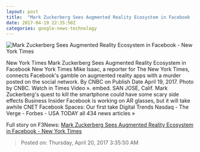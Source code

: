 ```yaml
---
layout: post
title:  "Mark Zuckerberg Sees Augmented Reality Ecosystem in Facebook - New York Times"
date: 2017-04-19 22:35:50Z
categories: google-news-technology
---
```


![Mark Zuckerberg Sees Augmented Reality Ecosystem in Facebook - New York Times](https://static01.nyt.com/images/2017/04/19/business/19facebook1/19facebook1-facebookJumbo.jpg)

New York Times Mark Zuckerberg Sees Augmented Reality Ecosystem in Facebook New York Times Mike Isaac, a reporter for The New York Times, connects Facebook's gamble on augmented reality apps with a murder posted on the social network. By CNBC on Publish Date April 19, 2017. Photo by CNBC. Watch in Times Video ». embed. SAN JOSE, Calif. Mark Zuckerberg's quest to kill the smartphone could have some scary side effects Business Insider Facebook is working on AR glasses, but it will take awhile CNET Facebook Spaces: Our first take Digital Trends Nasdaq - The Verge - Forbes - USA TODAY all 434 news articles »


Full story on F3News: [Mark Zuckerberg Sees Augmented Reality Ecosystem in Facebook - New York Times](http://www.f3nws.com/n/32PeWH)

> Posted on: Thursday, April 20, 2017 3:35:50 AM
